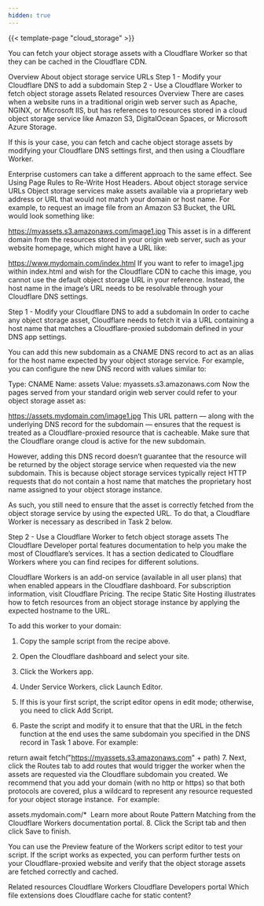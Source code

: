 ```yaml
---
hidden: true
---
```


{{< template-page "cloud_storage" >}}

You can fetch your object storage assets with a Cloudflare Worker so that they can be cached in the Cloudflare CDN.

Overview
About object storage service URLs
Step 1 - Modify your Cloudflare DNS to add a subdomain
Step 2 - Use a Cloudflare Worker to fetch object storage assets
Related resources
Overview
There are cases when a website runs in a traditional origin web server such as Apache, NGINX, or Microsoft IIS, but has references to resources stored in a cloud object storage service like Amazon S3, DigitalOcean Spaces, or Microsoft Azure Storage. 

If this is your case, you can fetch and cache object storage assets by modifying your Cloudflare DNS settings first, and then using a Cloudflare Worker. 

Enterprise customers can take a different approach to the same effect. See Using Page Rules to Re-Write Host Headers.
About object storage service URLs
Object storage services make assets available via a proprietary web address or URL that would not match your domain or host name. For example, to request an image file from an Amazon S3 Bucket, the URL would look something like:

https://myassets.s3.amazonaws.com/image1.jpg
This asset is in a different domain from the resources stored in your origin web server, such as your website homepage, which might have a URL like:

https://www.mydomain.com/index.html
If you want to refer to image1.jpg within index.html and wish for the Cloudflare CDN to cache this image, you cannot use the default object storage URL in your reference. Instead, the host name in the image’s URL needs to be resolvable through your Cloudflare DNS settings.

Step 1 - Modify your Cloudflare DNS to add a subdomain
In order to cache any object storage asset, Cloudflare needs to fetch it via a URL containing a host name that matches a Cloudflare-proxied subdomain defined in your DNS app settings.

You can add this new subdomain as a CNAME DNS record to act as an alias for the host name expected by your object storage service. For example, you can configure the new DNS record with values similar to:

Type: CNAME
Name: assets
Value: myassets.s3.amazonaws.com
Now the pages served from your standard origin web server could refer to your object storage asset as:

https://assets.mydomain.com/image1.jpg
This URL pattern — along with the underlying DNS record for the subdomain — ensures that the request is treated as a Cloudflare-proxied resource that is cacheable. Make sure that the Cloudflare orange cloud is active for the new subdomain.

However, adding this DNS record doesn’t guarantee that the resource will be returned by the object storage service when requested via the new subdomain. This is because object storage services typically reject HTTP requests that do not contain a host name that matches the proprietary host name assigned to your object storage instance.

As such, you still need to ensure that the asset is correctly fetched from the object storage service by using the expected URL. To do that, a Cloudflare Worker is necessary as described in Task 2 below.

Step 2 - Use a Cloudflare Worker to fetch object storage assets
The Cloudflare Developer portal features documentation to help you make the most of Cloudflare’s services. It has a section dedicated to Cloudflare Workers where you can find recipes for different solutions.

Cloudflare Workers is an add-on service (available in all user plans) that when enabled appears in the Cloudflare dashboard. For subscription information, visit Cloudflare Pricing.
The recipe Static Site Hosting illustrates how to fetch resources from an object storage instance by applying the expected hostname to the URL.

To add this worker to your domain:

1. Copy the sample script from the recipe above.

2. Open the Cloudflare dashboard and select your site.

3. Click the Workers app.

4. Under Service Workers, click Launch Editor. 

5. If this is your first script, the script editor opens in edit mode; otherwise, you need to click Add Script.

6. Paste the script and modify it to ensure that that the URL in the fetch function at the end uses the same subdomain you specified in the DNS record in Task 1 above. For example: 

return await fetch("https://myassets.s3.amazonaws.com" + path)
7. Next, click the Routes tab to add routes that would trigger the worker when the assets are requested via the Cloudflare subdomain you created. We recommend that you add your domain (with no http or https) so that both protocols are covered, plus a wildcard to represent any resource requested for your object storage instance.  For example:

assets.mydomain.com/* 
Learn more about Route Pattern Matching from the Cloudflare Workers documentation portal.
8. Click the Script tab and then click Save to finish.

You can use the Preview feature of the Workers script editor to test your script. If the script works as expected, you can perform further tests on your Cloudflare-proxied website and verify that the object storage assets are fetched correctly and cached.

Related resources
Cloudflare Workers
Cloudflare Developers portal
Which file extensions does Cloudflare cache for static content?